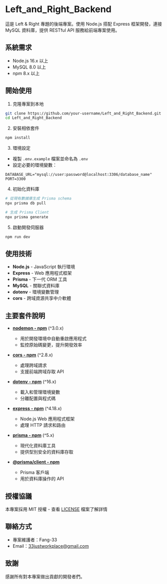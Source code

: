 # Left_and_Right_Backend

這是 Left & Right 專題的後端專案。使用 Node.js 搭配 Express 框架開發，連接 MySQL 資料庫，提供 RESTful API 服務給前端專案使用。

## 系統需求

- Node.js 16.x 以上
- MySQL 8.0 以上
- npm 8.x 以上

## 開始使用

1. 克隆專案到本地
```bash
git clone https://github.com/your-username/Left_and_Right_Backend.git
cd Left_and_Right_Backend
```

2. 安裝相依套件
```bash
npm install
```

3. 環境設定
- 複製 `.env.example` 檔案並命名為 `.env`
- 設定必要的環境變數：
```env
DATABASE_URL="mysql://user:password@localhost:3306/database_name"
PORT=3300
```

4. 初始化資料庫
```bash
# 從現有數據庫生成 Prisma schema
npx prisma db pull

# 生成 Prisma Client
npx prisma generate
```

5. 啟動開發伺服器
```bash
npm run dev
```

## 使用技術

- **Node.js** - JavaScript 執行環境
- **Express** - Web 應用程式框架
- **Prisma** - 下一代 ORM 工具
- **MySQL** - 關聯式資料庫
- **dotenv** - 環境變數管理
- **cors** - 跨域資源共享中介軟體

## 主要套件說明

- **[nodemon - npm](https://www.npmjs.com/package/nodemon)** (^3.0.x)
  - 用於開發環境中自動重啟應用程式
  - 監控原始碼變更，提升開發效率

- **[cors - npm](https://www.npmjs.com/package/cors)** (^2.8.x)
  - 處理跨域請求
  - 支援前端跨域存取 API

- **[dotenv - npm](https://www.npmjs.com/package/dotenv)** (^16.x)
  - 載入和管理環境變數
  - 分離配置與程式碼

- **[express - npm](https://www.npmjs.com/package/express)** (^4.18.x)
  - Node.js Web 應用程式框架
  - 處理 HTTP 請求和路由

- **[prisma - npm](https://www.npmjs.com/package/prisma)** (^5.x)
  - 現代化資料庫工具
  - 提供型別安全的資料庫存取

- **[@prisma/client - npm](https://www.npmjs.com/package/@prisma/client)**
  - Prisma 客戶端
  - 用於資料庫操作的 API


## 授權協議

本專案採用 MIT 授權 - 查看 [LICENSE](LICENSE) 檔案了解詳情

## 聯絡方式

- 專案維護者：Fang-33
- Email：33justworkplace@gmail.com

## 致謝

感謝所有對本專案做出貢獻的開發者們。

